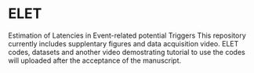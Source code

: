 # ELET
Estimation of Latencies in Event-related potential Triggers
This repository currently includes supplentary figures and data acquisition video.
ELET codes, datasets and another video demostrating tutorial to use the codes will uploaded after the acceptance of the manuscript.
